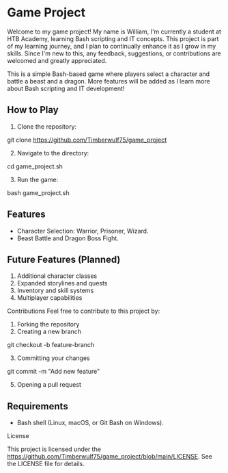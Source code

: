 # Game Project

Welcome to my game project! My name is William, I'm currently a student at HTB Academy, learning Bash scripting
and IT concepts. This project is part of my learning journey, and I plan to continually enhance it as I 
grow in my skills. Since I'm new to this, any feedback, suggestions, or contributions are welcomed 
and greatly appreciated.

This is a simple Bash-based game where players select a character and battle a beast and a dragon.
More features will be added as I learn more about Bash scripting and IT development!

## How to Play
1. Clone the repository:

  git clone https://github.com/Timberwulf75/game_project

2. Navigate to the directory:

  cd game_project.sh

3. Run the game:

  bash  game_project.sh

## Features
- Character Selection: Warrior, Prisoner, Wizard.
- Beast Battle and Dragon Boss Fight.

## Future Features (Planned)
1. Additional character classes
2. Expanded storylines and quests
3. Inventory and skill systems
4. Multiplayer capabilities

Contributions
Feel free to contribute to this project by:

1. Forking the repository
2. Creating a new branch
 
 git checkout -b feature-branch

3. Committing your changes
 
 git commit -m "Add new feature"

5. Opening a pull request

## Requirements
- Bash shell (Linux, macOS, or Git Bash on Windows).

License

This project is licensed under the https://github.com/Timberwulf75/game_project/blob/main/LICENSE. See the LICENSE file for details.
